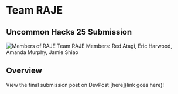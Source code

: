 # Team RAJE
## Uncommon Hacks 25 Submission

![Members of RAJE](RAJE_members.jpg)
Team RAJE Members: Red Atagi, Eric Harwood, Amanda Murphy, Jamie Shiao

## Overview
View the final submission post on DevPost [here](link goes here)!

